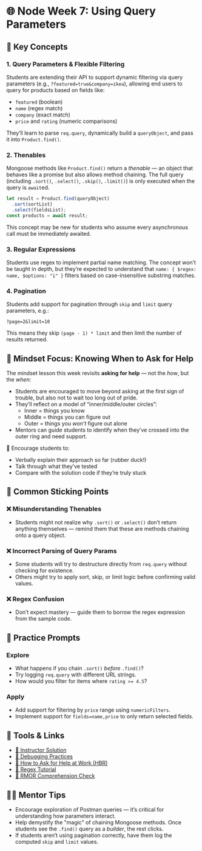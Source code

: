 # 🌐 Node Week 7: Using Query Parameters

## 🚀 Key Concepts

### 1. **Query Parameters & Flexible Filtering**
Students are extending their API to support dynamic filtering via query parameters (e.g., `?featured=true&company=ikea`), allowing end users to query for products based on fields like:
- `featured` (boolean)
- `name` (regex match)
- `company` (exact match)
- `price` and `rating` (numeric comparisons)

They’ll learn to parse `req.query`, dynamically build a `queryObject`, and pass it into `Product.find()`.

### 2. **Thenables**
Mongoose methods like `Product.find()` return a *thenable* — an object that behaves like a promise but also allows method chaining. The full query (including `.sort()`, `.select()`, `.skip()`, `.limit()`) is only executed when the query is `await`ed.

```js
let result = Product.find(queryObject)
  .sort(sortList)
  .select(fieldsList);
const products = await result;
```

This concept may be new for students who assume every asynchronous call must be immediately awaited.

### 3. **Regular Expressions**
Students use regex to implement partial name matching. The concept won’t be taught in depth, but they’re expected to understand that `name: { $regex: name, $options: "i" }` filters based on case-insensitive substring matches.

### 4. **Pagination**
Students add support for pagination through `skip` and `limit` query parameters, e.g.:
```
?page=2&limit=10
```
This means they skip `(page - 1) * limit` and then limit the number of results returned.

## 🧠 Mindset Focus: Knowing When to Ask for Help

The mindset lesson this week revisits **asking for help** — not the *how*, but the *when*:
- Students are encouraged to move beyond asking at the first sign of trouble, but also not to wait too long out of pride.
- They’ll reflect on a model of “inner/middle/outer circles”:
  - Inner = things you know
  - Middle = things you can figure out
  - Outer = things you *won’t* figure out alone
- Mentors can guide students to identify when they’ve crossed into the outer ring and need support.

📝 Encourage students to:
- Verbally explain their approach so far (rubber duck!)
- Talk through what they’ve tested
- Compare with the solution code if they’re truly stuck

## 🔧 Common Sticking Points

### ❌ Misunderstanding Thenables
- Students might not realize why `.sort()` or `.select()` don’t return anything themselves — remind them that these are methods chaining onto a query object.

### ❌ Incorrect Parsing of Query Params
- Some students will try to destructure directly from `req.query` without checking for existence.
- Others might try to apply sort, skip, or limit logic before confirming valid values.

### ❌ Regex Confusion
- Don’t expect mastery — guide them to borrow the regex expression from the sample code.

## 🧪 Practice Prompts

### Explore
- What happens if you chain `.sort()` *before* `.find()`?
- Try logging `req.query` with different URL strings.
- How would you filter for items where `rating >= 4.5`?

### Apply
- Add support for filtering by `price` range using `numericFilters`.
- Implement support for `fields=name,price` to only return selected fields.

## 🧰 Tools & Links

- [🧪 Instructor Solution](https://github.com/Code-the-Dream-School/node-v3/tree/main/assignments/07QueryParameters.md)
- [🧠 Debugging Practices](https://www.rithmschool.com/blog/debugging-like-a-scientist)
- [📖 How to Ask for Help at Work (HBR)](https://hbr.org/2021/04/how-to-ask-for-help-at-work)
- [🧩 Regex Tutorial](https://regexone.com/)
- [🎯 RMOR Comprehension Check](https://airtable.com/appoSRJMlXH9KvE6w/shrBpqHbS6wgInoF9?prefill_Lessons=Node%20v3%3A%20Lesson%207%20-%20Using%20Query%20Parameters)

## 🧑‍🏫 Mentor Tips

- Encourage exploration of Postman queries — it’s critical for understanding how parameters interact.
- Help demystify the "magic" of chaining Mongoose methods. Once students see the `.find()` query as a *builder*, the rest clicks.
- If students aren’t using pagination correctly, have them log the computed `skip` and `limit` values.
